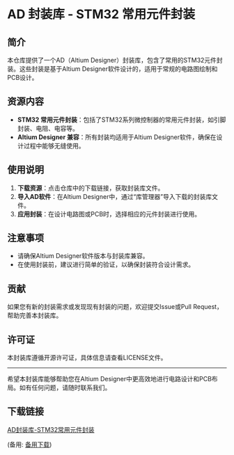 # AD 封装库 - STM32 常用元件封装

## 简介

本仓库提供了一个AD（Altium Designer）封装库，包含了常用的STM32元件封装。这些封装是基于Altium Designer软件设计的，适用于常规的电路图绘制和PCB设计。

## 资源内容

- **STM32 常用元件封装**：包括了STM32系列微控制器的常用元件封装，如引脚封装、电阻、电容等。
- **Altium Designer 兼容**：所有封装均适用于Altium Designer软件，确保在设计过程中能够无缝使用。

## 使用说明

1. **下载资源**：点击仓库中的下载链接，获取封装库文件。
2. **导入AD软件**：在Altium Designer中，通过“库管理器”导入下载的封装库文件。
3. **应用封装**：在设计电路图或PCB时，选择相应的元件封装进行使用。

## 注意事项

- 请确保Altium Designer软件版本与封装库兼容。
- 在使用封装前，建议进行简单的验证，以确保封装符合设计需求。

## 贡献

如果您有新的封装需求或发现现有封装的问题，欢迎提交Issue或Pull Request，帮助完善本封装库。

## 许可证

本封装库遵循开源许可证，具体信息请查看LICENSE文件。

---

希望本封装库能够帮助您在Altium Designer中更高效地进行电路设计和PCB布局。如有任何问题，请随时联系我们。

## 下载链接
[AD封装库-STM32常用元件封装](https://pan.quark.cn/s/bd7f03b899fd) 

(备用: [备用下载](https://pan.baidu.com/s/1d4TPmz2UYGn01j_qO4si8Q?pwd=1234))
